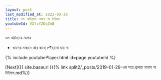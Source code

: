 ```yaml
---
layout: post
last_modified_at: 2021-03-30
title: ওম অচিন্ত্যায নামায গা টাইমস
youtubeId: VXfzY2OqZm8
---
```

 
 
 ওম অচিন্ত্যায নামায  
 
 -  ধ্যানের মাধ্যমে কার কাছে পৌঁছানো যায় না 
 
  
 
  
 
 
 
 
 
 


{% include youtubePlayer.html id=page.youtubeId %}
 
[Next]({{ site.baseurl }}{% link  split2/_posts/2019-01-29-ওম সত্য ব্রাথায়া নামায গা টাইমস.md%})
 

